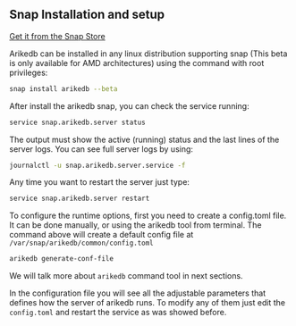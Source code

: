 ## Snap Installation and setup
[Get it from the Snap Store](https://snapcraft.io/arikedb)

Arikedb can be installed in any linux distribution supporting snap (This beta is only available for AMD architectures) using the command with root privileges:
```bash
snap install arikedb --beta
```

After install the arikedb snap, you can check the service running:
```bash
service snap.arikedb.server status
```

The output must show the active (running) status and the last lines of the server logs. You can see full server logs by using:
```bash
journalctl -u snap.arikedb.server.service -f
```

Any time you want to restart the server just type:
```bash
service snap.arikedb.server restart
```

To configure the runtime options, first you need to create a config.toml file. It can be done manually, or using the arikedb tool from terminal. The command above will create a default config file at `/var/snap/arikedb/common/config.toml`

```bash
arikedb generate-conf-file
```

We will talk more about `arikedb` command tool in next sections.

In the configuration file you will see all the adjustable parameters that defines how the server of arikedb runs. To modify any of them just edit the `config.toml` and restart the service as was showed before.
